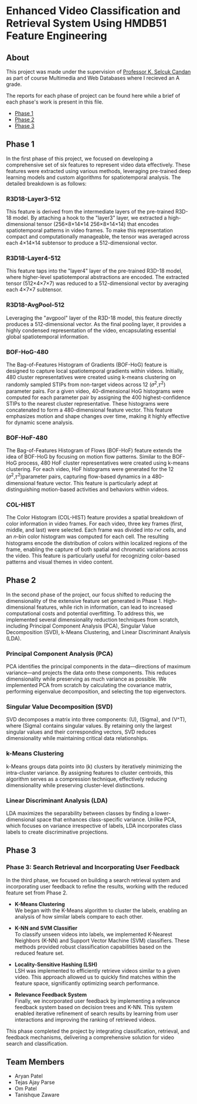 # Enhanced Video Classification and Retrieval System Using HMDB51 Feature Engineering
## About
This project was made under the supervision of [Professor K. Selcuk Candan](https://scholar.google.com/citations?user=keO-0s0AAAAJ&hl=en) as part of course Multimedia and Web Databases where I recieved an A grade.

The reports for each phase of project can be found here while a brief of each phase's work is present in this file.  
 - [Phase 1](/Phase%201/Report.pdf) 
 - [Phase 2](/Phase%202/Report.pdf) 
 - [Phase 3](/Phase%203/Report.pdf) 
## Phase 1
In the first phase of this project, we focused on developing a comprehensive set of six features to represent video data effectively. These features were extracted using various methods, leveraging pre-trained deep learning models and custom algorithms for spatiotemporal analysis. The detailed breakdown is as follows:
### R3D18-Layer3-512
This feature is derived from the intermediate layers of the pre-trained R3D-18 model. By attaching a hook to the "layer3" layer, we extracted a high-dimensional tensor (256×8×14×14
256×8×14×14) that encodes spatiotemporal patterns in video frames. To make this representation compact and computationally manageable, the tensor was averaged across each 4×14×14 subtensor to produce a 512-dimensional vector.
### R3D18-Layer4-512
This feature taps into the "layer4" layer of the pre-trained R3D-18 model, where higher-level spatiotemporal abstractions are encoded. The extracted tensor (512×4×7×7) was reduced to a 512-dimensional vector by averaging each 4×7×7 subtensor.
### R3D18-AvgPool-512
Leveraging the "avgpool" layer of the R3D-18 model, this feature directly produces a 512-dimensional vector. As the final pooling layer, it provides a highly condensed representation of the video, encapsulating essential global spatiotemporal information.
### BOF-HoG-480
The Bag-of-Features Histogram of Gradients (BOF-HoG) feature is designed to capture local spatiotemporal gradients within videos. Initially, 480 cluster representatives were created using k-means clustering on randomly sampled STIPs from non-target videos across 12 (𝜎<sup>2</sup>,𝜏<sup>2</sup>) parameter pairs. For a given video, 40-dimensional HoG histograms were computed for each parameter pair by assigning the 400 highest-confidence STIPs to the nearest cluster representative. These histograms were concatenated to form a 480-dimensional feature vector. This feature emphasizes motion and shape changes over time, making it highly effective for dynamic scene analysis.
### BOF-HoF-480
The Bag-of-Features Histogram of Flows (BOF-HoF) feature extends the idea of BOF-HoG by focusing on motion flow patterns. Similar to the BOF-HoG process, 480 HoF cluster representatives were created using k-means clustering. For each video, HoF histograms were generated for the 12 (𝜎<sup>2</sup>,𝜏<sup>2</sup>)parameter pairs, capturing flow-based dynamics in a 480-dimensional feature vector. This feature is particularly adept at distinguishing motion-based activities and behaviors within videos.
### COL-HIST
The Color Histogram (COL-HIST) feature provides a spatial breakdown of color information in video frames. For each video, three key frames (first, middle, and last) were selected. Each frame was divided into 𝑟×𝑟 cells, and an 𝑛-bin color histogram was computed for each cell. The resulting histograms encode the distribution of colors within localized regions of the frame, enabling the capture of both spatial and chromatic variations across the video. This feature is particularly useful for recognizing color-based patterns and visual themes in video content.
## Phase 2
In the second phase of the project, our focus shifted to reducing the dimensionality of the extensive feature set generated in Phase 1. High-dimensional features, while rich in information, can lead to increased computational costs and potential overfitting. To address this, we implemented several dimensionality reduction techniques from scratch, including Principal Component Analysis (PCA), Singular Value Decomposition (SVD), k-Means Clustering, and Linear Discriminant Analysis (LDA).
### Principal Component Analysis (PCA)  
PCA identifies the principal components in the data—directions of maximum variance—and projects the data onto these components. This reduces dimensionality while preserving as much variance as possible. We implemented PCA from scratch by calculating the covariance matrix, performing eigenvalue decomposition, and selecting the top eigenvectors.  

### Singular Value Decomposition (SVD)  
SVD decomposes a matrix into three components: \(U\), \(Sigma\), and \(V^T\), where \(Sigma\) contains singular values. By retaining only the largest singular values and their corresponding vectors, SVD reduces dimensionality while maintaining critical data relationships.  

### k-Means Clustering  
k-Means groups data points into \(k\) clusters by iteratively minimizing the intra-cluster variance. By assigning features to cluster centroids, this algorithm serves as a compression technique, effectively reducing dimensionality while preserving cluster-level distinctions.  

### Linear Discriminant Analysis (LDA)  
LDA maximizes the separability between classes by finding a lower-dimensional space that enhances class-specific variance. Unlike PCA, which focuses on variance irrespective of labels, LDA incorporates class labels to create discriminative projections.  

## Phase 3
### Phase 3: Search Retrieval and Incorporating User Feedback  

In the third phase, we focused on building a search retrieval system and incorporating user feedback to refine the results, working with the reduced feature set from Phase 2.  

- **K-Means Clustering**  
  We began with the K-Means algorithm to cluster the labels, enabling an analysis of how similar labels compare to each other.  

- **K-NN and SVM Classifier**  
  To classify unseen videos into labels, we implemented K-Nearest Neighbors (K-NN) and Support Vector Machine (SVM) classifiers. These methods provided robust classification capabilities based on the reduced feature set.  

- **Locality-Sensitive Hashing (LSH)**  
  LSH was implemented to efficiently retrieve videos similar to a given video. This approach allowed us to quickly find matches within the feature space, significantly optimizing search performance.  

- **Relevance Feedback System**  
  Finally, we incorporated user feedback by implementing a relevance feedback system based on decision trees and K-NN. This system enabled iterative refinement of search results by learning from user interactions and improving the ranking of retrieved videos.  

This phase completed the project by integrating classification, retrieval, and feedback mechanisms, delivering a comprehensive solution for video search and classification.  

## Team Members
 - Aryan Patel
 - Tejas Ajay Parse
 - Om Patel
 - Tanishque Zaware